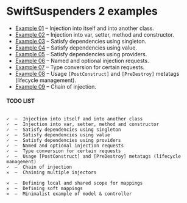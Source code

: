 
# SwiftSuspenders 2 examples

- [Example 01](https://github.com/alexkulagin/swiftsuspenders-examples/tree/master/src/examples/ss01) – Injection into itself and into another class.
- [Example 02](https://github.com/alexkulagin/swiftsuspenders-examples/tree/master/src/examples/ss02) – Injection into var, setter, method and constructor.
- [Example 03](https://github.com/alexkulagin/swiftsuspenders-examples/tree/master/src/examples/ss03) – Satisfy dependencies using singleton.
- [Example 04](https://github.com/alexkulagin/swiftsuspenders-examples/tree/master/src/examples/ss04) – Satisfy dependencies using value.
- [Example 05](https://github.com/alexkulagin/swiftsuspenders-examples/tree/master/src/examples/ss05) – Satisfy dependencies using providers.
- [Example 06](https://github.com/alexkulagin/swiftsuspenders-examples/tree/master/src/examples/ss06) – Named and optional injection requests.
- [Example 07](https://github.com/alexkulagin/swiftsuspenders-examples/tree/master/src/examples/ss07) – Type conversion for certain requests.
- [Example 08](https://github.com/alexkulagin/swiftsuspenders-examples/tree/master/src/examples/ss08) – Usage `[PostConstruct]` and `[PreDestroy]` metatags (lifecycle management).
- [Example 09](https://github.com/alexkulagin/swiftsuspenders-examples/tree/master/src/examples/ss09) – Chain of injection.

#### TODO LIST
```

✓  –  Injection into itself and into another class
✓  –  Injection into var, setter, method and constructor
✓  –  Satisfy dependencies using singleton
✓  –  Satisfy dependencies using value
✓  –  Satisfy dependencies using providers
✓  –  Named and optional injection requests
✓  –  Type conversion for certain requests
✓  –  Usage [PostConstruct] and [PreDestroy] metatags (lifecycle management)
✓  –  Chain of injection
✕  –  Chaining multiple injectors
  
✕  –  Defining local and shared scope for mappings
✕  –  Defining soft mappings
✕  –  Minimalist example of model & controller

```
